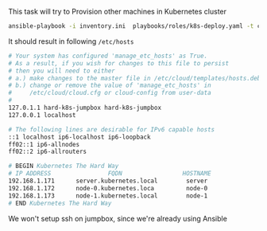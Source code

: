 This task will try to Provision other machines in Kubernetes cluster

```sh
ansible-playbook -i inventory.ini  playbooks/roles/k8s-deploy.yaml -t compute-resources --extra-vars "cleanup=false"
```

It should result in following `/etc/hosts`
```sh
# Your system has configured 'manage_etc_hosts' as True.
# As a result, if you wish for changes to this file to persist
# then you will need to either
# a.) make changes to the master file in /etc/cloud/templates/hosts.debian.tmpl
# b.) change or remove the value of 'manage_etc_hosts' in
#     /etc/cloud/cloud.cfg or cloud-config from user-data
#
127.0.1.1 hard-k8s-jumpbox hard-k8s-jumpbox
127.0.0.1 localhost

# The following lines are desirable for IPv6 capable hosts
::1 localhost ip6-localhost ip6-loopback
ff02::1 ip6-allnodes
ff02::2 ip6-allrouters

# BEGIN Kubernetes The Hard Way
# IP ADDRESS                FQDN                 HOSTNAME
192.168.1.171      server.kubernetes.local        server
192.168.1.172      node-0.kubernetes.loca         node-0
192.168.1.173      node-1.kubernetes.local        node-1
# END Kubernetes The Hard Way
```

We won't setup ssh on jumpbox, since we're already using Ansible